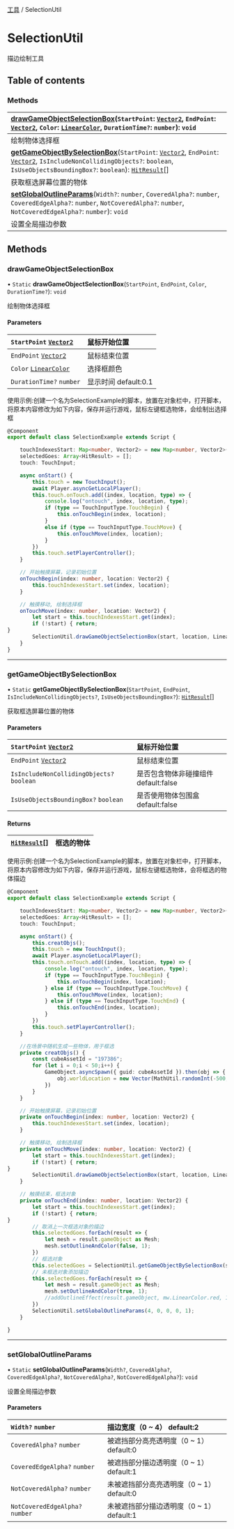 [工具](../groups/工具.工具.md) / SelectionUtil

# SelectionUtil <Badge type="tip" text="Class" /> <Score text="SelectionUtil" />

描边绘制工具

## Table of contents

### Methods <Score text="Methods" /> 
| **[drawGameObjectSelectionBox](mw.SelectionUtil.md#drawgameobjectselectionbox)**(`StartPoint`: [`Vector2`](mw.Vector2.md), `EndPoint`: [`Vector2`](mw.Vector2.md), `Color`: [`LinearColor`](mw.LinearColor.md), `DurationTime?`: `number`): `void` <Badge type="tip" text="client" />  |
| :-----|
| 绘制物体选择框|
| **[getGameObjectBySelectionBox](mw.SelectionUtil.md#getgameobjectbyselectionbox)**(`StartPoint`: [`Vector2`](mw.Vector2.md), `EndPoint`: [`Vector2`](mw.Vector2.md), `IsIncludeNonCollidingObjects?`: `boolean`, `IsUseObjectsBoundingBox?`: `boolean`): [`HitResult`](mw.HitResult.md)[] <Badge type="tip" text="client" />  |
| 获取框选屏幕位置的物体|
| **[setGlobalOutlineParams](mw.SelectionUtil.md#setglobaloutlineparams)**(`Width?`: `number`, `CoveredAlpha?`: `number`, `CoveredEdgeAlpha?`: `number`, `NotCoveredAlpha?`: `number`, `NotCoveredEdgeAlpha?`: `number`): `void` <Badge type="tip" text="client" />  |
| 设置全局描边参数|

## Methods

### drawGameObjectSelectionBox <Score text="drawGameObjectSelectionBox" /> 

• `Static` **drawGameObjectSelectionBox**(`StartPoint`, `EndPoint`, `Color`, `DurationTime?`): `void` <Badge type="tip" text="client" />

绘制物体选择框

#### Parameters

| `StartPoint` [`Vector2`](mw.Vector2.md) | 鼠标开始位置 |
| :------ | :------ |
| `EndPoint` [`Vector2`](mw.Vector2.md) | 鼠标结束位置 |
| `Color` [`LinearColor`](mw.LinearColor.md) | 选择框颜色 |
| `DurationTime?` `number` | 显示时间 default:0.1 |


<span style="font-size: 14px;">
使用示例:创建一个名为SelectionExample的脚本，放置在对象栏中，打开脚本，将原本内容修改为如下内容，保存并运行游戏，鼠标左键框选物体，会绘制出选择框
</span>

```ts
@Component
export default class SelectionExample extends Script {

    touchIndexesStart: Map<number, Vector2> = new Map<number, Vector2>();
    selectedGoes: Array<HitResult> = [];
    touch: TouchInput;

    async onStart() {
        this.touch = new TouchInput();
        await Player.asyncGetLocalPlayer();
        this.touch.onTouch.add((index, location, type) => {
            console.log("ontouch", index, location, type);
            if (type == TouchInputType.TouchBegin) {
                this.onTouchBegin(index, location);
            }
            else if (type == TouchInputType.TouchMove) {
                this.onTouchMove(index, location);
            }
        })
        this.touch.setPlayerController();
    }

    // 开始触摸屏幕，记录初始位置
    onTouchBegin(index: number, location: Vector2) {
        this.touchIndexesStart.set(index, location);
    }

    // 触摸移动, 绘制选择框
    onTouchMove(index: number, location: Vector2) {
        let start = this.touchIndexesStart.get(index);
        if (!start) { return;
}
        SelectionUtil.drawGameObjectSelectionBox(start, location, LinearColor.red, 0.03);
    }
}
```

___

### getGameObjectBySelectionBox <Score text="getGameObjectBySelectionBox" /> 

• `Static` **getGameObjectBySelectionBox**(`StartPoint`, `EndPoint`, `IsIncludeNonCollidingObjects?`, `IsUseObjectsBoundingBox?`): [`HitResult`](mw.HitResult.md)[] <Badge type="tip" text="client" />

获取框选屏幕位置的物体

#### Parameters

| `StartPoint` [`Vector2`](mw.Vector2.md) | 鼠标开始位置 |
| :------ | :------ |
| `EndPoint` [`Vector2`](mw.Vector2.md) | 鼠标结束位置 |
| `IsIncludeNonCollidingObjects?` `boolean` | 是否包含物体非碰撞组件 default:false |
| `IsUseObjectsBoundingBox?` `boolean` | 是否使用物体包围盒 default:false |

#### Returns

| [`HitResult`](mw.HitResult.md)[] | 框选的物体 |
| :------ | :------ |

<span style="font-size: 14px;">
使用示例:创建一个名为SelectionExample的脚本，放置在对象栏中，打开脚本，将原本内容修改为如下内容，保存并运行游戏，鼠标左键框选物体，会将框选的物体描边
</span>

```ts
@Component
export default class SelectionExample extends Script {

    touchIndexesStart: Map<number, Vector2> = new Map<number, Vector2>();
    selectedGoes: Array<HitResult> = [];
    touch: TouchInput;

    async onStart() {
        this.creatObjs();
        this.touch = new TouchInput();
        await Player.asyncGetLocalPlayer();
        this.touch.onTouch.add((index, location, type) => {
            console.log("ontouch", index, location, type);
            if (type == TouchInputType.TouchBegin) {
                this.onTouchBegin(index, location);
            } else if (type == TouchInputType.TouchMove) {
                this.onTouchMove(index, location);
            } else if (type == TouchInputType.TouchEnd) {
                this.onTouchEnd(index, location);
            }
        })
        this.touch.setPlayerController();
    }

    //在场景中随机生成一些物体，用于框选
    private creatObjs() {
        const cubeAssetId = "197386";
        for (let i = 0;i < 50;i++) {
            GameObject.asyncSpawn({ guid: cubeAssetId }).then(obj => {
                obj.worldLocation = new Vector(MathUtil.randomInt(-500, 500), MathUtil.randomInt(-500, 500), MathUtil.randomInt(-500, 500));
            })
        }
    }

    // 开始触摸屏幕，记录初始位置
    private onTouchBegin(index: number, location: Vector2) {
        this.touchIndexesStart.set(index, location);
    }

    // 触摸移动, 绘制选择框
    private onTouchMove(index: number, location: Vector2) {
        let start = this.touchIndexesStart.get(index);
        if (!start) { return;
}
        SelectionUtil.drawGameObjectSelectionBox(start, location, LinearColor.red, 0.03);
    }

    // 触摸结束，框选对象
    private onTouchEnd(index: number, location: Vector2) {
        let start = this.touchIndexesStart.get(index);
        if (!start) { return;
}
        // 取消上一次框选对象的描边
        this.selectedGoes.forEach(result => {
            let mesh = result.gameObject as Mesh;
            mesh.setOutlineAndColor(false, 1);
        })
        // 框选对象
        this.selectedGoes = SelectionUtil.getGameObjectBySelectionBox(start, location, false, false).filter(result => (result.gameObject instanceof StaticMesh));
        // 未框选对象添加描边
        this.selectedGoes.forEach(result => {
            let mesh = result.gameObject as Mesh;
            mesh.setOutlineAndColor(true, 1);
            //addOutlineEffect(result.gameObject, mw.LinearColor.red, 1, 0, 1, false, false);
        })
        SelectionUtil.setGlobalOutlineParams(4, 0, 0, 0, 1);
    }

}
```

___

### setGlobalOutlineParams <Score text="setGlobalOutlineParams" /> 

• `Static` **setGlobalOutlineParams**(`Width?`, `CoveredAlpha?`, `CoveredEdgeAlpha?`, `NotCoveredAlpha?`, `NotCoveredEdgeAlpha?`): `void` <Badge type="tip" text="client" />

设置全局描边参数

#### Parameters

| `Width?` `number` | 描边宽度（0 ~ 4） default:2 |
| :------ | :------ |
| `CoveredAlpha?` `number` | 被遮挡部分高亮透明度（0 ~ 1） default:0 |
| `CoveredEdgeAlpha?` `number` | 被遮挡部分描边透明度（0 ~ 1） default:1 |
| `NotCoveredAlpha?` `number` | 未被遮挡部分高亮透明度（0 ~ 1） default:0 |
| `NotCoveredEdgeAlpha?` `number` | 未被遮挡部分描边透明度（0 ~ 1） default:1 |

